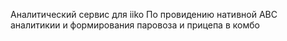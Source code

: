 Аналитический сервис для iiko
По провидению нативной ABC аналитикии и формирования паровоза и прицепа в комбо
